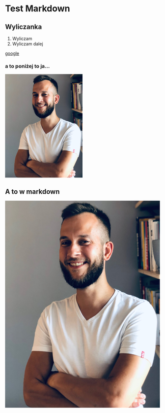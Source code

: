 # Test Markdown

## Wyliczanka

1. Wyliczam
2. Wyliczam dalej

[google](www.google.pl)

### a to poniżej to ja...
<img src=./tk.jpg width=50%, height=50%>

## A to w markdown

![](./tk.jpg)
